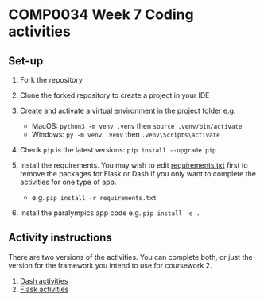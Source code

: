 # COMP0034 Week 7 Coding activities

## Set-up

1. Fork the repository
2. Clone the forked repository to create a project in your IDE
3. Create and activate a virtual environment in the project folder e.g.

    - MacOS: `python3 -m venv .venv` then `source .venv/bin/activate`
    - Windows: `py -m venv .venv` then `.venv\Scripts\activate`
4. Check `pip` is the latest versions: `pip install --upgrade pip`
5. Install the requirements. You may wish to edit [requirements.txt](requirements.txt) first to remove the packages for
   Flask or Dash if you only want to complete the activities for one type of app.

    - e.g. `pip install -r requirements.txt`
6. Install the paralympics app code e.g. `pip install -e .`

## Activity instructions

There are two versions of the activities. You can complete both, or just the version for the framework you intend
to use for coursework 2.

1. [Dash activities](activities/1-dash.md)
2. [Flask activities](activities/1-flask.md)
